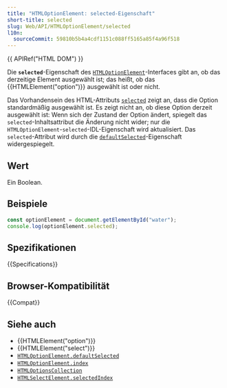 ```yaml
---
title: "HTMLOptionElement: selected-Eigenschaft"
short-title: selected
slug: Web/API/HTMLOptionElement/selected
l10n:
  sourceCommit: 59810b5b4a4cdf1151c088ff5165a85f4a96f518
---
```


{{ APIRef("HTML DOM") }}

Die **`selected`**-Eigenschaft des [`HTMLOptionElement`](/de/docs/Web/API/HTMLOptionElement)-Interfaces gibt an, ob das derzeitige Element ausgewählt ist; das heißt, ob das {{HTMLElement("option")}} ausgewählt ist oder nicht.

Das Vorhandensein des HTML-Attributs [`selected`](/de/docs/Web/HTML/Element/option#selected) zeigt an, dass die Option standardmäßig ausgewählt ist. Es zeigt nicht an, ob diese Option derzeit ausgewählt ist: Wenn sich der Zustand der Option ändert, spiegelt das `selected`-Inhaltsattribut die Änderung nicht wider; nur die `HTMLOptionElement`-`selected`-IDL-Eigenschaft wird aktualisiert. Das `selected`-Attribut wird durch die [`defaultSelected`](/de/docs/Web/API/HTMLOptionElement/defaultSelected)-Eigenschaft widergespiegelt.

## Wert

Ein Boolean.

## Beispiele

```js
const optionElement = document.getElementById("water");
console.log(optionElement.selected);
```

## Spezifikationen

{{Specifications}}

## Browser-Kompatibilität

{{Compat}}

## Siehe auch

- {{HTMLElement("option")}}
- {{HTMLElement("select")}}
- [`HTMLOptionElement.defaultSelected`](/de/docs/Web/API/HTMLOptionElement/defaultSelected)
- [`HTMLOptionElement.index`](/de/docs/Web/API/HTMLOptionElement/index)
- [`HTMLOptionsCollection`](/de/docs/Web/API/HTMLOptionsCollection)
- [`HTMLSelectElement.selectedIndex`](/de/docs/Web/API/HTMLSelectElement/selectedIndex)
